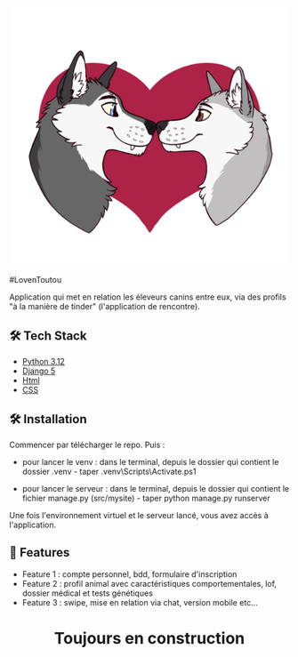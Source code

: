 ![Image](src/mysite/static/logo/tinderToutouLogo_v3.4.png)

#LovenToutou

Application qui met en relation les éleveurs canins entre eux, via des profils "à la manière de tinder" (l'application de rencontre).

## 🛠️ Tech Stack

- [Python 3.12]()
- [Django 5]()
- [Html]()
- [CSS]()

## 🛠️ Installation

Commencer par télécharger le repo. Puis :

- pour lancer le venv :
  dans le terminal, depuis le dossier qui contient le dossier .venv - taper \.venv\Scripts\Activate.ps1

- pour lancer le serveur :
  dans le terminal, depuis le dossier qui contient le fichier manage.py (src/mysite) - taper python manage.py runserver

Une fois l'environnement virtuel et le serveur lancé, vous avez accès à l'application.

## 🧐 Features

- Feature 1 : compte personnel, bdd, formulaire d'inscription
- Feature 2 : profil animal avec caractéristiques comportementales, lof, dossier médical et tests génétiques
- Feature 3 : swipe, mise en relation via chat, version mobile etc...

# <p align="center">Toujours en construction</p>

